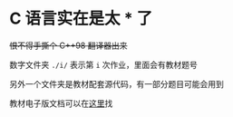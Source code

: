 # C 语言实在是太 \* 了

~~恨不得手撕个 C++98 翻译器出来~~

数字文件夹 `./i/` 表示第 `i` 次作业，里面会有教材题号

另外一个文件夹是教材配套源代码，有一部分题目可能会用到

教材电子版文档可以在[这里](https://github.com/QSCTech/zju-icicles/blob/master/%E7%A8%8B%E5%BA%8F%E8%AE%BE%E8%AE%A1%E5%9F%BA%E7%A1%80/%E6%95%99%E6%9D%90/C%E8%AF%AD%E8%A8%80%E7%9A%84%E7%A7%91%E5%AD%A6%E5%92%8C%E8%89%BA%E6%9C%AF.pdf)找
